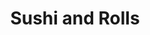 ---
layout: place
title: "Sushi and Rolls"
permalink: /pennsylvania/pittsburgh/sushi-and-rolls.html
stateAbbr: PA
stateName: Pennsylvania
cityName: Pittsburgh
seo:
  name: "Sushi and Rolls"
  type: Restaurant
  links: null
description: "Looking for sushi in Pittsburgh, Pennsylvania? Check out Sushi and Rolls for a delightful Japanese dining experience. Enjoy a variety of sushi and other dish..."
place_id: ChIJ6XpPWDvxNIgRy_iCBCIKULs
photos:
  - name: >-
      places/ChIJ6XpPWDvxNIgRy_iCBCIKULs/photos/AeeoHcLGH57of83KHw6kWgoEK31LRKdzfDJ4Vu2DeTJkvuvPAEM3a8vkTdu0LUHg1m2kEGLdiJxjikMx_vT3aPAtCMYp1LXA2-LKnyJV2E05Aqrfkr6j-9cnQEjdIB-wBg_ceJdhYfB4EaRp9E2GdMeTiZrElZl7sETXUh2FqJIDVpb4q5Oo-RGTVnYt7k5LuyMzp6q_o9rEacAJ33-9UErYTFVDlgeKYoLnrqeXnoLCXkCXYLSzhOAwhZgiukrAvt2ugXVDEKtLkr83zmYoWgzf5wJRtKTGtj4H0Gbn2BEXfAPe--dNPjCSW9gGydB5rqOJdep37XYaWI0ITqzRJg2Mw6QJRWKlHkDnEbCqog9U4pHXhfjYaNEKysc0QYMNhOOl2dObkfsOc8EKXI4mVYr9O6LjZ433UX986r5dEF83AiQWzg
    widthPx: 4032
    heightPx: 3024
    authorAttributions:
      - displayName: Bill Harker
        uri: https://maps.google.com/maps/contrib/111067592264560081069
        photoUri: >-
          https://lh3.googleusercontent.com/a-/ALV-UjXf-5BnFfjTtCZNYNznFM5GQGdycOY__vo5-N_akphRFUHF98ZW=s100-p-k-no-mo
    flagContentUri: >-
      https://www.google.com/local/imagery/report/?cb_client=maps_api_places.places_api&image_key=!1e10!2sCIHM0ogKEICAgIDuov6FDA&hl=en-US
    googleMapsUri: >-
      https://www.google.com/maps/place//data=!3m4!1e2!3m2!1sCIHM0ogKEICAgIDuov6FDA!2e10!4m2!3m1!1s0x8834f13b584f7ae9:0xbb500a220482f8cb
  - name: >-
      places/ChIJ6XpPWDvxNIgRy_iCBCIKULs/photos/AeeoHcLAa3pl6kAFh6b0TffcpzVCyPmy8cB3lCFsllz_hv7QSrRDu24JGWWsqd1z4akFZc81MV0wGVT25_xunLZ6_le8Wbvd5p5ojQNeZLoOVU_6uopy_Yh7VCtcoMgqn9HCWGU-sencbcUTlznmTerz2Z99Dbj6qaUkL_qStOjS6Q5YhgYfYNWfFftV_CY6eG4MrgCILqK8--17_cmQ5l9dpeHWHoYtgPqY0NfLQ0WhETaOhuuQKYmRlLoWoo76t6go2nn-U-3lit5njCj3oqt47T38OuPZDT598cKu0nSa-u7gFZmUuI9aaFo8NhfZ3yhP9pvjiIxCCkP84P3Z_PH3k6vCAhE3c8fv_AD3BUOK2fayNFtCrFpiv7Z8h9XfSI4ttlUoJclX2jEEK2Vo8qZQ2W-QvFb_3e6pfF087A7K6_bvWGc
    widthPx: 678
    heightPx: 533
    authorAttributions:
      - displayName: Antoinette Wilson
        uri: https://maps.google.com/maps/contrib/110395516759082830987
        photoUri: >-
          https://lh3.googleusercontent.com/a-/ALV-UjXjGlhr0YEt0AFbv_eIFxi3naQ8OKGmCTP8lBGfGhQfYfEoiEE=s100-p-k-no-mo
    flagContentUri: >-
      https://www.google.com/local/imagery/report/?cb_client=maps_api_places.places_api&image_key=!1e10!2sCIHM0ogKEICAgIDKl_GU-QE&hl=en-US
    googleMapsUri: >-
      https://www.google.com/maps/place//data=!3m4!1e2!3m2!1sCIHM0ogKEICAgIDKl_GU-QE!2e10!4m2!3m1!1s0x8834f13b584f7ae9:0xbb500a220482f8cb
  - name: >-
      places/ChIJ6XpPWDvxNIgRy_iCBCIKULs/photos/AeeoHcKVZnjlb0aHQoVomqfKIPdZ-dmuoDlHE5cTvjFKAsnhXel1eKEIcMuUmHL4sFo4SiUIN5nEtRzFz6-RqN92SCk_xnP7wGP_mekvvJ1ksrnH4gwqPGgPZ_-M_bK-kcaWUiqJPuPPUWvj-VaRkrE-XwJWxgcV-VuPf-bTQ50A7e-GJa-Uh9Yxvs5K_xMqKt2FmhqvNmeiey8wEI8LJQ2AyHCNE2VvDPpJ7lVwT2on4HIMaJxUhUR2ExnmABF-dUL2J08RKM_G5d5SIBXlHtMyd2fdJPO78JrN7TRVkjfTUHXOdj2i2h4lBqhO-o4DajZr2A2te0oXG2PYushwZsD_amRgHiua-LBN9hK4OuK9Q5CDZtnnmYiVoKJGUOnLBwQseWLIM7JImGJ9jHy82SHZWf2hUfMiofbbCP3KPcXWqSUWXzpi
    widthPx: 3024
    heightPx: 4032
    authorAttributions:
      - displayName: Nora Taylor
        uri: https://maps.google.com/maps/contrib/107015627223182267118
        photoUri: >-
          https://lh3.googleusercontent.com/a-/ALV-UjXe-GRUc7RKl02hStWYZe4JZV35231H8Bn2VDRqt26J5l1RLtw=s100-p-k-no-mo
    flagContentUri: >-
      https://www.google.com/local/imagery/report/?cb_client=maps_api_places.places_api&image_key=!1e10!2sCIHM0ogKEICAgIC55KvkmQE&hl=en-US
    googleMapsUri: >-
      https://www.google.com/maps/place//data=!3m4!1e2!3m2!1sCIHM0ogKEICAgIC55KvkmQE!2e10!4m2!3m1!1s0x8834f13b584f7ae9:0xbb500a220482f8cb
  - name: >-
      places/ChIJ6XpPWDvxNIgRy_iCBCIKULs/photos/AeeoHcJu9Kyp8-G5lHZrpgEJl4L-UQVMTGNe8LKqJMqPw8SBzMQwuKcncGKh4KC3urqZrhBWc3d0RXaJ0lcG-_voHbdB9_EqNgteHvZ4fu5IsUaKHguTmR6OwSa--ghzi7YuU9hm_imIm7pJegqDNe4vRu8xavACrl3fx5S3ny0OJ6ZwsWF-NVn4BM8KkSlDLv-1cb11e7bUqrh9zkk2h7P1-HJEqzUZZefhbvU3q8DqCaPP538t31hs_i98vPvcQ0d2KVh8Y1NU04_PCdNLHcVWlbdUySdtWnLvjR5rVluNpPSsmTjcPnY3fAaUmIZdiyk3eyxmDETzkml5rCTUt-Wlf92oZrZbKhCSRoGJ7Hv_fJZgxFQzgeo2uMfiAceEfptCjJDf8oC0-DEbbPn2dp6vRvl-W5WSYGZCXtp4HBaGnx2SD33W
    widthPx: 2856
    heightPx: 1989
    authorAttributions:
      - displayName: Julie W
        uri: https://maps.google.com/maps/contrib/112481861524850595053
        photoUri: >-
          https://lh3.googleusercontent.com/a-/ALV-UjWUCkkNWJSO9mmzjhOUvHZxq7Yh1UsHoYwtDF3ZTznUEvsbwO8VOQ=s100-p-k-no-mo
    flagContentUri: >-
      https://www.google.com/local/imagery/report/?cb_client=maps_api_places.places_api&image_key=!1e10!2sCIHM0ogKEICAgICR_47P1AE&hl=en-US
    googleMapsUri: >-
      https://www.google.com/maps/place//data=!3m4!1e2!3m2!1sCIHM0ogKEICAgICR_47P1AE!2e10!4m2!3m1!1s0x8834f13b584f7ae9:0xbb500a220482f8cb
  - name: >-
      places/ChIJ6XpPWDvxNIgRy_iCBCIKULs/photos/AeeoHcJ6oDDBBEj9RxJ3KadFHIX3RA4ucAtw0ab5MDSAbQSbiMyIss445RQAdfv3niAKoZpgzDf-yiMnPsXmFI7Kr2ciHCwqNJT1X3bhCDxvGsut1L2wi2yS6qvcmmlyKEcO4FEHVg06Ahpkn91ytPud3eNFsg2Ry_GmNplqyYRjIj6gWnYpbXvKb399M6FvS2E8_7tCTHij4RR1ieJxJUg5ggb1ednMKofEQoc3WSuoiQQJ0If2-wVQhEbbiECBAf94Pro-pHRr9BzulfSl8eX5agcVXy2t3LcP0w-_vHZGf-h2sFvumx11Kd7agrC-WEttmaBAOEAUxhCZepsJGshLP5jicmFRN6JwWth2XqOLc7TAlp6DIQykVgGXS2uipV33HwgQj9bAo5oFCGzUUNONeICiesm65rOow1TVnPFzF2Ffeg
    widthPx: 4032
    heightPx: 2268
    authorAttributions:
      - displayName: Julie W
        uri: https://maps.google.com/maps/contrib/112481861524850595053
        photoUri: >-
          https://lh3.googleusercontent.com/a-/ALV-UjWUCkkNWJSO9mmzjhOUvHZxq7Yh1UsHoYwtDF3ZTznUEvsbwO8VOQ=s100-p-k-no-mo
    flagContentUri: >-
      https://www.google.com/local/imagery/report/?cb_client=maps_api_places.places_api&image_key=!1e10!2sCIHM0ogKEICAgICR_47PVA&hl=en-US
    googleMapsUri: >-
      https://www.google.com/maps/place//data=!3m4!1e2!3m2!1sCIHM0ogKEICAgICR_47PVA!2e10!4m2!3m1!1s0x8834f13b584f7ae9:0xbb500a220482f8cb
  - name: >-
      places/ChIJ6XpPWDvxNIgRy_iCBCIKULs/photos/AeeoHcI0oAO3CsT8CHwX6Rt3e5-qTP4cDgoD9IIvKBerN7IkmSCm24sWPMrrKSoRIoZR_IBH1wn7KpvpN4mQ2btcsVFFtz9pipJYYqAuPlQa29G_Bh97Pgpi_i9Dwcukuds5kzhKCVgHz4cp65BgrWd6bGw2TFAfNGi1TgBPkCli1Yy9QbZo0nCuNPb34SdDLAmN3UsF5CUsp0DlveQZrC3ocmxHsa8ElBO1xHuZi8cYvgKlRuVWDe6Lt_jrnXcVkRUHBo0KVqUCjb5IuluKQ-uAdnMo3Am2848s-Q451R_YWef4M5NNimGamQYXlyuzHfoa5sorqGuTZhkdwcsHnceKiWww1L4mXEYXI_ZrptkfV1K2RCL_vVACknGneBEnxUXdBamWZH-wpW04P_8xmP98tTzbq8HwReeCl5hnLPQcH7TVlj5k
    widthPx: 3024
    heightPx: 3824
    authorAttributions:
      - displayName: Laura
        uri: https://maps.google.com/maps/contrib/107461738518811803700
        photoUri: >-
          https://lh3.googleusercontent.com/a-/ALV-UjXIf-kBU9X_cTqiM-qbaCu1iBA_46o9LQD0dAQFYX7zfXv9BE4c=s100-p-k-no-mo
    flagContentUri: >-
      https://www.google.com/local/imagery/report/?cb_client=maps_api_places.places_api&image_key=!1e10!2sCIHM0ogKEICAgID50Iqe6gE&hl=en-US
    googleMapsUri: >-
      https://www.google.com/maps/place//data=!3m4!1e2!3m2!1sCIHM0ogKEICAgID50Iqe6gE!2e10!4m2!3m1!1s0x8834f13b584f7ae9:0xbb500a220482f8cb
  - name: >-
      places/ChIJ6XpPWDvxNIgRy_iCBCIKULs/photos/AeeoHcIAXJ_xJfnieldy0EzxsqKhsai9-1YE5FZHyh-afhTG6JJSGjLdS2J2sF22BclQQu7vM_SNsMA7X1ZtnRXqTgUs4PQuFarrOjBs-81Tbo4DkO_uqwUUhlil0fWdlNxKvwAtGw0VrQ-DoBxTYnyNOX3yg2rDsOGNK4BYQlHOImAgY-frj5k74pF1lCzYuPgSZJNj7CqRs2_abGtDms5FV9DlzweWEYUA5LJVV-YCqWMGIPN1HcyI3Sq_301cDQlWCPFPQc_2tD6OF0K9lnV9UN0Om8Zvve1FFAjnFu4p52-MstkTzO75xainUSz5_bt8npvZ5vphDb3DYDOLuqDxKGodjyEdbE9E5i6wrHiNIR4uurSGm-dRD81YGEEQe5O9eMQcujt94zSXXspiPw__XIrwl8odn4MaUI_PAshNdipang
    widthPx: 4032
    heightPx: 3024
    authorAttributions:
      - displayName: Steve Dubusky
        uri: https://maps.google.com/maps/contrib/106271677299787719228
        photoUri: >-
          https://lh3.googleusercontent.com/a-/ALV-UjXILktbeBGEFS5QR2_5roT3F_-YLJRZpM2CbjqKVPJYdUgkKo8S2w=s100-p-k-no-mo
    flagContentUri: >-
      https://www.google.com/local/imagery/report/?cb_client=maps_api_places.places_api&image_key=!1e10!2sCIHM0ogKEICAgIDRo-n9fQ&hl=en-US
    googleMapsUri: >-
      https://www.google.com/maps/place//data=!3m4!1e2!3m2!1sCIHM0ogKEICAgIDRo-n9fQ!2e10!4m2!3m1!1s0x8834f13b584f7ae9:0xbb500a220482f8cb
  - name: >-
      places/ChIJ6XpPWDvxNIgRy_iCBCIKULs/photos/AeeoHcIbWTot3Awpyc8qpyMSlNJVaD2zcrrVnjHj9PghXtyE0-X5rdXFkbe19zDLvPQ3-xD1iVPNUi04nWB1Ieb--ZXveiYWV_NB2npyRTkc9qFCY52YZW29qEgECY4nEcK3zFM201zbky_xTztevFvQTlCrSwzLAe36DSWhlqVUQLOmPrdzxUCTiravZwULWmDV9MRipbe4JToCsffxLhCFVZvMVpE_YSB_THMh9Qe0qsGT9vzyCpkdXAqrdjO6wEBPjDMwMCDPaZXCh4aovfDRtK3i9J2IkEk2IPx1iR1-hclVRC7_F4QhDiFmzwt_iOTNqjShyprjFRiz2PRGz28xMmuH6-r_U4fosHOAxTBY1XBOlIFOr-YXIKORlUw-6f4YcXYEWQTOl2lsPl1PGN-CljJO7jfezj9okLSf5ajExZzIrQ
    widthPx: 1440
    heightPx: 1629
    authorAttributions:
      - displayName: Laura
        uri: https://maps.google.com/maps/contrib/107461738518811803700
        photoUri: >-
          https://lh3.googleusercontent.com/a-/ALV-UjXIf-kBU9X_cTqiM-qbaCu1iBA_46o9LQD0dAQFYX7zfXv9BE4c=s100-p-k-no-mo
    flagContentUri: >-
      https://www.google.com/local/imagery/report/?cb_client=maps_api_places.places_api&image_key=!1e10!2sCIHM0ogKEICAgID50Iqeag&hl=en-US
    googleMapsUri: >-
      https://www.google.com/maps/place//data=!3m4!1e2!3m2!1sCIHM0ogKEICAgID50Iqeag!2e10!4m2!3m1!1s0x8834f13b584f7ae9:0xbb500a220482f8cb
  - name: >-
      places/ChIJ6XpPWDvxNIgRy_iCBCIKULs/photos/AeeoHcLnTrhW8QEOPJYguqL6ryEMk-bEj9mGsLiiTbecXWU3JnUU0NACORjGHfiLWDcPExOMq_7JOfAV3-t3OGHuZIMAZ5Qart5s7T9vNord4i-Bj3xMQpdftrY6Lhz18rLhXrOq_dg4-PYZEfm7g97NxjxipT_vLeiUdfaVZjpjCKPA_wFbKlFhOYPaJ_Sc8H8QXaMuVDIA42Y2gfyb19oQeWA-_JGlRleWATkxP6Fw7rbgz8rACEzhLN_RU2vArYgJSAfe3kotii_PQe1XSy-Q_g_b0jC71pmRH4fuyYxWGZRBKPjcAcsnmy6B7S4h2HSAKiiaNd-FCbiBARfq45UkuLl6kVUDL0F14LsAYhqGO1MTiXnXIeGogL7IoZa8o1SvmDhG4ZkrvvW6i2LJxIzqqP00EqWqBLNeW0AyrGWrjftuUI0y
    widthPx: 4680
    heightPx: 3510
    authorAttributions:
      - displayName: Bill Harker
        uri: https://maps.google.com/maps/contrib/111067592264560081069
        photoUri: >-
          https://lh3.googleusercontent.com/a-/ALV-UjXf-5BnFfjTtCZNYNznFM5GQGdycOY__vo5-N_akphRFUHF98ZW=s100-p-k-no-mo
    flagContentUri: >-
      https://www.google.com/local/imagery/report/?cb_client=maps_api_places.places_api&image_key=!1e10!2sCIHM0ogKEICAgIDuov6FjAE&hl=en-US
    googleMapsUri: >-
      https://www.google.com/maps/place//data=!3m4!1e2!3m2!1sCIHM0ogKEICAgIDuov6FjAE!2e10!4m2!3m1!1s0x8834f13b584f7ae9:0xbb500a220482f8cb
  - name: >-
      places/ChIJ6XpPWDvxNIgRy_iCBCIKULs/photos/AeeoHcLD2QZtidZ0rjSBFNoDDCYvB642lWcHHFMvE7uqVCmTHGLb632TM-91UhCHhGS9Wa-SKx8Eb-NPL1sfXXDh_A1pte7MYJP50lfR9qZf7XjOLEaTW4_cXk-UoQStN-juV4c-rLshLZYLveXbTDI0Kkw-341llsJORDxPnEA25WAzx9cCYYGDEM1F19_cAL5XKk6KU4ydR8bY9A2ZojjwrZ3nqb2iNLKQ7A2VOuLI2UoUtWg7IgNoXGVwb72wvsmi8jAGS158pMD8MNOd2iEl8LOOMw9QLDUA2ziYyP0ZzNolhBFFff5XbEoKm3sZP031otGor0XtVMuKmwUgcfKiMhjTVdVrTdwxUFaDyC4LV1GQM6ArnmV7Eh3OpcLKDokPyUL9YJIuD2YFBmW5MdyxjQJMz_WCF_kCEFeLQUo7bNosy4T_
    widthPx: 860
    heightPx: 1283
    authorAttributions:
      - displayName: Kierra McCain
        uri: https://maps.google.com/maps/contrib/116160947992987393834
        photoUri: >-
          https://lh3.googleusercontent.com/a-/ALV-UjUspAOjVBuOIF5xcWBZUMPi9Qw8izCIqioUVyEGGA4YPUzn9Jw=s100-p-k-no-mo
    flagContentUri: >-
      https://www.google.com/local/imagery/report/?cb_client=maps_api_places.places_api&image_key=!1e10!2sCIHM0ogKEICAgIDKopjt9gE&hl=en-US
    googleMapsUri: >-
      https://www.google.com/maps/place//data=!3m4!1e2!3m2!1sCIHM0ogKEICAgIDKopjt9gE!2e10!4m2!3m1!1s0x8834f13b584f7ae9:0xbb500a220482f8cb
address: 301 Grant St, Pittsburgh, PA 15219, USA
street: 301 Grant St
city: Pittsburgh
state: PA
zip: '15219'
country: USA
neighborhood: Downtown
latitude: '40.438294'
longitude: '-79.999007'
accessibility_options:
  wheelchairAccessibleEntrance: true
  wheelchairAccessibleRestroom: true
  wheelchairAccessibleSeating: true
business_status: OPERATIONAL
name: Sushi and Rolls
google_maps_links:
  directionsUri: >-
    https://www.google.com/maps/dir//''/data=!4m7!4m6!1m1!4e2!1m2!1m1!1s0x8834f13b584f7ae9:0xbb500a220482f8cb!3e0
  placeUri: https://maps.google.com/?cid=13497299224450234571
  writeAReviewUri: >-
    https://www.google.com/maps/place//data=!4m3!3m2!1s0x8834f13b584f7ae9:0xbb500a220482f8cb!12e1
  reviewsUri: >-
    https://www.google.com/maps/place//data=!4m4!3m3!1s0x8834f13b584f7ae9:0xbb500a220482f8cb!9m1!1b1
  photosUri: >-
    https://www.google.com/maps/place//data=!4m3!3m2!1s0x8834f13b584f7ae9:0xbb500a220482f8cb!10e5
primary_type: Sushi Restaurant
opening_hours:
  regular: null
  current: null
secondary_opening_hours:
  regular:
    weekdayDescriptions: null
    type: null
  current:
    weekdayDescriptions: null
    type: null
phone: null
price_level: null
price_range: null
rating: null
rating_count: 0
website: null
reviews: null
parking_options: null
payment_options: null
allow_dogs: null
curbside_pickup: null
delivery: null
dine_in: null
good_for_children: null
good_for_groups: null
good_for_sports: null
live_music: null
menu_for_children: null
outdoor_seating: null
reservable: null
restroom: null
serves_beer: null
serves_breakfast: null
serves_brunch: null
serves_cocktails: null
serves_coffee: null
serves_dinner: null
serves_dessert: null
serves_lunch: null
serves_vegetarian_food: null
serves_wine: null
takeout: null
summary: null

---